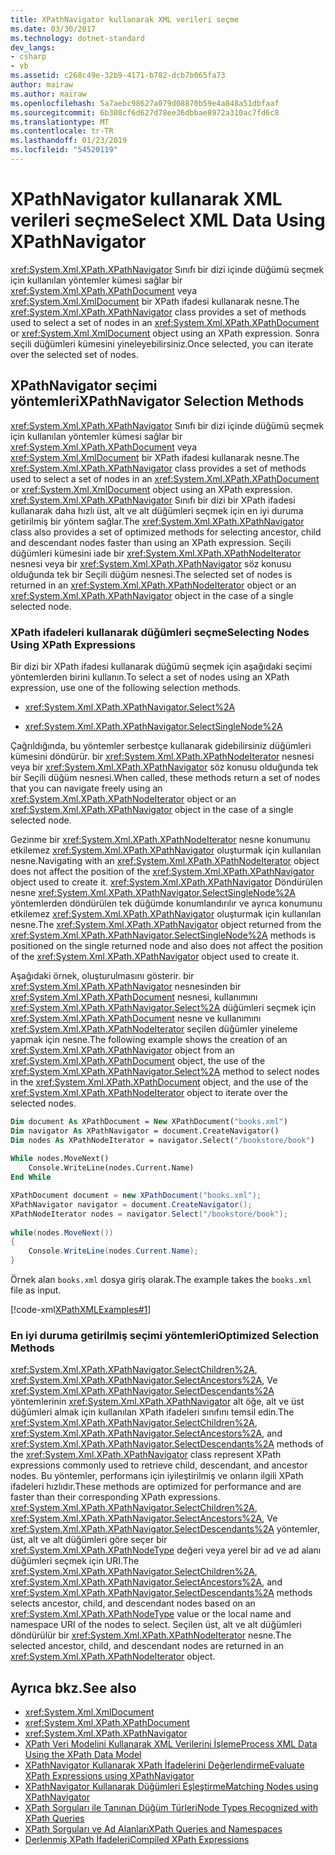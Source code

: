 ```yaml
---
title: XPathNavigator kullanarak XML verileri seçme
ms.date: 03/30/2017
ms.technology: dotnet-standard
dev_langs:
- csharp
- vb
ms.assetid: c268c49e-32b9-4171-b782-dcb7b065fa73
author: mairaw
ms.author: mairaw
ms.openlocfilehash: 5a7aebc98627a079d08870b59e4a848a51dbfaaf
ms.sourcegitcommit: 6b308cf6d627d78ee36dbbae8972a310ac7fd6c8
ms.translationtype: MT
ms.contentlocale: tr-TR
ms.lasthandoff: 01/23/2019
ms.locfileid: "54520119"
---
```

# <a name="select-xml-data-using-xpathnavigator"></a><span data-ttu-id="39526-102">XPathNavigator kullanarak XML verileri seçme</span><span class="sxs-lookup"><span data-stu-id="39526-102">Select XML Data Using XPathNavigator</span></span>
<span data-ttu-id="39526-103"><xref:System.Xml.XPath.XPathNavigator> Sınıfı bir dizi içinde düğümü seçmek için kullanılan yöntemler kümesi sağlar bir <xref:System.Xml.XPath.XPathDocument> veya <xref:System.Xml.XmlDocument> bir XPath ifadesi kullanarak nesne.</span><span class="sxs-lookup"><span data-stu-id="39526-103">The <xref:System.Xml.XPath.XPathNavigator> class provides a set of methods used to select a set of nodes in an <xref:System.Xml.XPath.XPathDocument> or <xref:System.Xml.XmlDocument> object using an XPath expression.</span></span> <span data-ttu-id="39526-104">Sonra seçili düğümleri kümesini yineleyebilirsiniz.</span><span class="sxs-lookup"><span data-stu-id="39526-104">Once selected, you can iterate over the selected set of nodes.</span></span>  
  
## <a name="xpathnavigator-selection-methods"></a><span data-ttu-id="39526-105">XPathNavigator seçimi yöntemleri</span><span class="sxs-lookup"><span data-stu-id="39526-105">XPathNavigator Selection Methods</span></span>  
 <span data-ttu-id="39526-106"><xref:System.Xml.XPath.XPathNavigator> Sınıfı bir dizi içinde düğümü seçmek için kullanılan yöntemler kümesi sağlar bir <xref:System.Xml.XPath.XPathDocument> veya <xref:System.Xml.XmlDocument> bir XPath ifadesi kullanarak nesne.</span><span class="sxs-lookup"><span data-stu-id="39526-106">The <xref:System.Xml.XPath.XPathNavigator> class provides a set of methods used to select a set of nodes in an <xref:System.Xml.XPath.XPathDocument> or <xref:System.Xml.XmlDocument> object using an XPath expression.</span></span> <span data-ttu-id="39526-107"><xref:System.Xml.XPath.XPathNavigator> Sınıfı bir dizi bir XPath ifadesi kullanarak daha hızlı üst, alt ve alt düğümleri seçmek için en iyi duruma getirilmiş bir yöntem sağlar.</span><span class="sxs-lookup"><span data-stu-id="39526-107">The <xref:System.Xml.XPath.XPathNavigator> class also provides a set of optimized methods for selecting ancestor, child and descendant nodes faster than using an XPath expression.</span></span> <span data-ttu-id="39526-108">Seçili düğümleri kümesini iade bir <xref:System.Xml.XPath.XPathNodeIterator> nesnesi veya bir <xref:System.Xml.XPath.XPathNavigator> söz konusu olduğunda tek bir Seçili düğüm nesnesi.</span><span class="sxs-lookup"><span data-stu-id="39526-108">The selected set of nodes is returned in an <xref:System.Xml.XPath.XPathNodeIterator> object or an <xref:System.Xml.XPath.XPathNavigator> object in the case of a single selected node.</span></span>  
  
### <a name="selecting-nodes-using-xpath-expressions"></a><span data-ttu-id="39526-109">XPath ifadeleri kullanarak düğümleri seçme</span><span class="sxs-lookup"><span data-stu-id="39526-109">Selecting Nodes Using XPath Expressions</span></span>  
 <span data-ttu-id="39526-110">Bir dizi bir XPath ifadesi kullanarak düğümü seçmek için aşağıdaki seçimi yöntemlerden birini kullanın.</span><span class="sxs-lookup"><span data-stu-id="39526-110">To select a set of nodes using an XPath expression, use one of the following selection methods.</span></span>  
  
-   <xref:System.Xml.XPath.XPathNavigator.Select%2A>  
  
-   <xref:System.Xml.XPath.XPathNavigator.SelectSingleNode%2A>  
  
 <span data-ttu-id="39526-111">Çağrıldığında, bu yöntemler serbestçe kullanarak gidebilirsiniz düğümleri kümesini döndürür. bir <xref:System.Xml.XPath.XPathNodeIterator> nesnesi veya bir <xref:System.Xml.XPath.XPathNavigator> söz konusu olduğunda tek bir Seçili düğüm nesnesi.</span><span class="sxs-lookup"><span data-stu-id="39526-111">When called, these methods return a set of nodes that you can navigate freely using an <xref:System.Xml.XPath.XPathNodeIterator> object or an <xref:System.Xml.XPath.XPathNavigator> object in the case of a single selected node.</span></span>  
  
 <span data-ttu-id="39526-112">Gezinme bir <xref:System.Xml.XPath.XPathNodeIterator> nesne konumunu etkilemez <xref:System.Xml.XPath.XPathNavigator> oluşturmak için kullanılan nesne.</span><span class="sxs-lookup"><span data-stu-id="39526-112">Navigating with an <xref:System.Xml.XPath.XPathNodeIterator> object does not affect the position of the <xref:System.Xml.XPath.XPathNavigator> object used to create it.</span></span> <span data-ttu-id="39526-113"><xref:System.Xml.XPath.XPathNavigator> Döndürülen nesne <xref:System.Xml.XPath.XPathNavigator.SelectSingleNode%2A> yöntemlerden döndürülen tek düğümde konumlandırılır ve ayrıca konumunu etkilemez <xref:System.Xml.XPath.XPathNavigator> oluşturmak için kullanılan nesne.</span><span class="sxs-lookup"><span data-stu-id="39526-113">The <xref:System.Xml.XPath.XPathNavigator> object returned from the <xref:System.Xml.XPath.XPathNavigator.SelectSingleNode%2A> methods is positioned on the single returned node and also does not affect the position of the <xref:System.Xml.XPath.XPathNavigator> object used to create it.</span></span>  
  
 <span data-ttu-id="39526-114">Aşağıdaki örnek, oluşturulmasını gösterir. bir <xref:System.Xml.XPath.XPathNavigator> nesnesinden bir <xref:System.Xml.XPath.XPathDocument> nesnesi, kullanımını <xref:System.Xml.XPath.XPathNavigator.Select%2A> düğümleri seçmek için <xref:System.Xml.XPath.XPathDocument> nesne ve kullanımını <xref:System.Xml.XPath.XPathNodeIterator> seçilen düğümler yineleme yapmak için nesne.</span><span class="sxs-lookup"><span data-stu-id="39526-114">The following example shows the creation of an <xref:System.Xml.XPath.XPathNavigator> object from an <xref:System.Xml.XPath.XPathDocument> object, the use of the <xref:System.Xml.XPath.XPathNavigator.Select%2A> method to select nodes in the <xref:System.Xml.XPath.XPathDocument> object, and the use of the <xref:System.Xml.XPath.XPathNodeIterator> object to iterate over the selected nodes.</span></span>  
  
```vb  
Dim document As XPathDocument = New XPathDocument("books.xml")  
Dim navigator As XPathNavigator = document.CreateNavigator()  
Dim nodes As XPathNodeIterator = navigator.Select("/bookstore/book")  
  
While nodes.MoveNext()  
    Console.WriteLine(nodes.Current.Name)  
End While  
```  
  
```csharp  
XPathDocument document = new XPathDocument("books.xml");  
XPathNavigator navigator = document.CreateNavigator();  
XPathNodeIterator nodes = navigator.Select("/bookstore/book");  
  
while(nodes.MoveNext())  
{  
    Console.WriteLine(nodes.Current.Name);  
}  
```  
  
 <span data-ttu-id="39526-115">Örnek alan `books.xml` dosya giriş olarak.</span><span class="sxs-lookup"><span data-stu-id="39526-115">The example takes the `books.xml` file as input.</span></span>  
  
 [!code-xml[XPathXMLExamples#1](../../../../samples/snippets/xml/VS_Snippets_Data/XPathXMLExamples/XML/books.xml#1)]  
  
### <a name="optimized-selection-methods"></a><span data-ttu-id="39526-116">En iyi duruma getirilmiş seçimi yöntemleri</span><span class="sxs-lookup"><span data-stu-id="39526-116">Optimized Selection Methods</span></span>  
 <span data-ttu-id="39526-117"><xref:System.Xml.XPath.XPathNavigator.SelectChildren%2A>, <xref:System.Xml.XPath.XPathNavigator.SelectAncestors%2A>, Ve <xref:System.Xml.XPath.XPathNavigator.SelectDescendants%2A> yöntemlerinin <xref:System.Xml.XPath.XPathNavigator> alt öğe, alt ve üst düğümleri almak için kullanılan XPath ifadeleri sınıfını temsil edin.</span><span class="sxs-lookup"><span data-stu-id="39526-117">The <xref:System.Xml.XPath.XPathNavigator.SelectChildren%2A>, <xref:System.Xml.XPath.XPathNavigator.SelectAncestors%2A>, and <xref:System.Xml.XPath.XPathNavigator.SelectDescendants%2A> methods of the <xref:System.Xml.XPath.XPathNavigator> class represent XPath expressions commonly used to retrieve child, descendant, and ancestor nodes.</span></span> <span data-ttu-id="39526-118">Bu yöntemler, performans için iyileştirilmiş ve onların ilgili XPath ifadeleri hızlıdır.</span><span class="sxs-lookup"><span data-stu-id="39526-118">These methods are optimized for performance and are faster than their corresponding XPath expressions.</span></span> <span data-ttu-id="39526-119"><xref:System.Xml.XPath.XPathNavigator.SelectChildren%2A>, <xref:System.Xml.XPath.XPathNavigator.SelectAncestors%2A>, Ve <xref:System.Xml.XPath.XPathNavigator.SelectDescendants%2A> yöntemler, üst, alt ve alt düğümleri göre seçer bir <xref:System.Xml.XPath.XPathNodeType> değeri veya yerel bir ad ve ad alanı düğümleri seçmek için URI.</span><span class="sxs-lookup"><span data-stu-id="39526-119">The <xref:System.Xml.XPath.XPathNavigator.SelectChildren%2A>, <xref:System.Xml.XPath.XPathNavigator.SelectAncestors%2A>, and <xref:System.Xml.XPath.XPathNavigator.SelectDescendants%2A> methods selects ancestor, child, and descendant nodes based on an <xref:System.Xml.XPath.XPathNodeType> value or the local name and namespace URI of the nodes to select.</span></span> <span data-ttu-id="39526-120">Seçilen üst, alt ve alt düğümleri döndürülür bir <xref:System.Xml.XPath.XPathNodeIterator> nesne.</span><span class="sxs-lookup"><span data-stu-id="39526-120">The selected ancestor, child, and descendant nodes are returned in an <xref:System.Xml.XPath.XPathNodeIterator> object.</span></span>  
  
## <a name="see-also"></a><span data-ttu-id="39526-121">Ayrıca bkz.</span><span class="sxs-lookup"><span data-stu-id="39526-121">See also</span></span>

- <xref:System.Xml.XmlDocument>
- <xref:System.Xml.XPath.XPathDocument>
- <xref:System.Xml.XPath.XPathNavigator>
- [<span data-ttu-id="39526-122">XPath Veri Modelini Kullanarak XML Verilerini İşleme</span><span class="sxs-lookup"><span data-stu-id="39526-122">Process XML Data Using the XPath Data Model</span></span>](../../../../docs/standard/data/xml/process-xml-data-using-the-xpath-data-model.md)
- [<span data-ttu-id="39526-123">XPathNavigator Kullanarak XPath İfadelerini Değerlendirme</span><span class="sxs-lookup"><span data-stu-id="39526-123">Evaluate XPath Expressions using XPathNavigator</span></span>](../../../../docs/standard/data/xml/evaluate-xpath-expressions-using-xpathnavigator.md)
- [<span data-ttu-id="39526-124">XPathNavigator Kullanarak Düğümleri Eşleştirme</span><span class="sxs-lookup"><span data-stu-id="39526-124">Matching Nodes using XPathNavigator</span></span>](../../../../docs/standard/data/xml/matching-nodes-using-xpathnavigator.md)
- [<span data-ttu-id="39526-125">XPath Sorguları ile Tanınan Düğüm Türleri</span><span class="sxs-lookup"><span data-stu-id="39526-125">Node Types Recognized with XPath Queries</span></span>](../../../../docs/standard/data/xml/node-types-recognized-with-xpath-queries.md)
- [<span data-ttu-id="39526-126">XPath Sorguları ve Ad Alanları</span><span class="sxs-lookup"><span data-stu-id="39526-126">XPath Queries and Namespaces</span></span>](../../../../docs/standard/data/xml/xpath-queries-and-namespaces.md)
- [<span data-ttu-id="39526-127">Derlenmiş XPath İfadeleri</span><span class="sxs-lookup"><span data-stu-id="39526-127">Compiled XPath Expressions</span></span>](../../../../docs/standard/data/xml/compiled-xpath-expressions.md)
